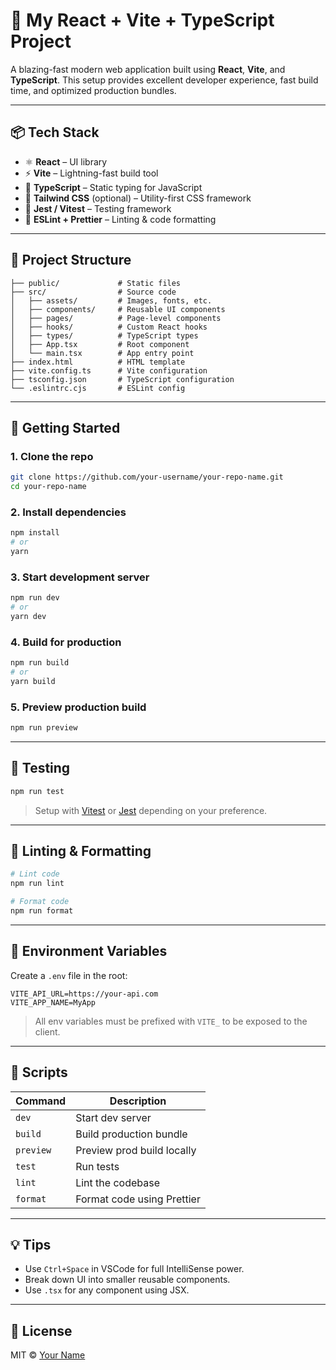 
# 🚀 My React + Vite + TypeScript Project

A blazing-fast modern web application built using **React**, **Vite**, and **TypeScript**. This setup provides excellent developer experience, fast build time, and optimized production bundles.

---

## 📦 Tech Stack

- ⚛️ **React** – UI library
- ⚡ **Vite** – Lightning-fast build tool
- 🔡 **TypeScript** – Static typing for JavaScript
- 🎨 **Tailwind CSS** (optional) – Utility-first CSS framework
- 🧪 **Jest / Vitest** – Testing framework
- 📁 **ESLint + Prettier** – Linting & code formatting

---

## 📂 Project Structure

```
├── public/             # Static files
├── src/                # Source code
│   ├── assets/         # Images, fonts, etc.
│   ├── components/     # Reusable UI components
│   ├── pages/          # Page-level components
│   ├── hooks/          # Custom React hooks
│   ├── types/          # TypeScript types
│   ├── App.tsx         # Root component
│   └── main.tsx        # App entry point
├── index.html          # HTML template
├── vite.config.ts      # Vite configuration
├── tsconfig.json       # TypeScript configuration
└── .eslintrc.cjs       # ESLint config
```

---

## 🚀 Getting Started

### 1. Clone the repo

```bash
git clone https://github.com/your-username/your-repo-name.git
cd your-repo-name
```

### 2. Install dependencies

```bash
npm install
# or
yarn
```

### 3. Start development server

```bash
npm run dev
# or
yarn dev
```

### 4. Build for production

```bash
npm run build
# or
yarn build
```

### 5. Preview production build

```bash
npm run preview
```

---

## 🧪 Testing

```bash
npm run test
```

> Setup with [Vitest](https://vitest.dev/) or [Jest](https://jestjs.io/) depending on your preference.

---

## 🔧 Linting & Formatting

```bash
# Lint code
npm run lint

# Format code
npm run format
```

---

## 📄 Environment Variables

Create a `.env` file in the root:

```
VITE_API_URL=https://your-api.com
VITE_APP_NAME=MyApp
```

> All env variables must be prefixed with `VITE_` to be exposed to the client.

---

## 📌 Scripts

| Command         | Description                    |
|----------------|--------------------------------|
| `dev`           | Start dev server               |
| `build`         | Build production bundle        |
| `preview`       | Preview prod build locally     |
| `test`          | Run tests                      |
| `lint`          | Lint the codebase              |
| `format`        | Format code using Prettier     |

---

## 💡 Tips

- Use `Ctrl+Space` in VSCode for full IntelliSense power.
- Break down UI into smaller reusable components.
- Use `.tsx` for any component using JSX.

---

## 📄 License

MIT © [Your Name](https://github.com/your-username)
